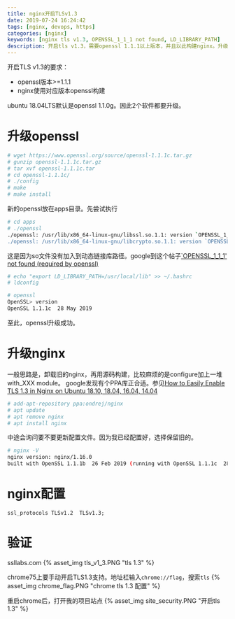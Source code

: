```yaml
---
title: nginx开启TLSv1.3
date: 2019-07-24 16:24:42
tags: [nginx, devops, https]
categories: [nginx]
keywords: [nginx tls v1.3, OPENSSL_1_1_1 not found, LD_LIBRARY_PATH]
description: 开启tls v1.3，需要openssl 1.1.1以上版本，并且以此构建nginx。升级openssl可能出现OPENSSL_1_1_1 not found报错，要重新链接so文件，更新LD_LIBRARY_PATH环境变量。
---
```


开启TLS v1.3的要求：
- openssl版本>=1.1.1
- nginx使用对应版本openssl构建

ubuntu 18.04LTS默认是openssl 1.1.0g。因此2个软件都要升级。

# 升级openssl

```bash
# wget https://www.openssl.org/source/openssl-1.1.1c.tar.gz
# gunzip openssl-1.1.1c.tar.gz 
# tar xvf openssl-1.1.1c.tar 
# cd openssl-1.1.1c/
# ./config
# make
# make install
```

新的openssl放在apps目录。先尝试执行
```bash
# cd apps
# ./openssl
./openssl: /usr/lib/x86_64-linux-gnu/libssl.so.1.1: version `OPENSSL_1_1_1' not found (required by ./openssl)
./openssl: /usr/lib/x86_64-linux-gnu/libcrypto.so.1.1: version `OPENSSL_1_1_1' not found (required by ./openssl)
```

这是因为so文件没有加入到动态链接库路径。google到这个帖子[`OPENSSL_1_1_1' not found (required by openssl) ](https://github.com/openssl/openssl/issues/5845)
```bash
# echo "export LD_LIBRARY_PATH=/usr/local/lib" >> ~/.bashrc
# ldconfig

# openssl
OpenSSL> version
OpenSSL 1.1.1c  28 May 2019
```

至此，openssl升级成功。

# 升级nginx

一般思路是，卸载旧的nginx，再用源码构建，比较麻烦的是configure加上一堆with_XXX module。
google发现有个PPA库正合适。参见[How to Easily Enable TLS 1.3 in Nginx on Ubuntu 18.10, 18.04, 16.04, 14.04](https://www.linuxbabe.com/ubuntu/enable-tls-1-3-nginx-ubuntu-18-10-18-04-16-04-14-04)
```bash
# add-apt-repository ppa:ondrej/nginx
# apt update
# apt remove nginx
# apt install nginx
```
中途会询问要不要更新配置文件。因为我已经配置好，选择保留旧的。

```bash
# nginx -V
nginx version: nginx/1.16.0
built with OpenSSL 1.1.1b  26 Feb 2019 (running with OpenSSL 1.1.1c  28 May 2019)
```

# nginx配置

```
ssl_protocols TLSv1.2  TLSv1.3;  
```

# 验证

ssllabs.com
{% asset_img tls_v1_3.PNG "tls 1.3" %}

chrome75上要手动开启TLS1.3支持。地址栏输入`chrome://flag`，搜索`tls`
{% asset_img chrome_flag.PNG "chrome tls 1.3 配置" %}

重启chrome后，打开我的项目站点
{% asset_img site_security.PNG "开启tls 1.3" %}